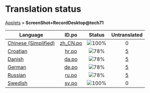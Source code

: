 # Translation status
[Applets](../../README.md) &#187; **ScreenShot+RecordDesktop@tech71**

Language | ID.po | Status | Untranslated
---------|:--:|:------:|:-----------:
[Chinese (Simplified)](../../language-status/zh_CN.md) | [zh_CN.po](po/zh_CN.po) | ![100%](http://progressed.io/bar/100) | 0
[Croatian](../../language-status/hr.md) | [hr.po](po/hr.po) | ![78%](http://progressed.io/bar/78) | [5](untranslated-po/hr.md)
[Danish](../../language-status/da.md) | [da.po](po/da.po) | ![78%](http://progressed.io/bar/78) | [5](untranslated-po/da.md)
[German](../../language-status/de.md) | [de.po](po/de.po) | ![78%](http://progressed.io/bar/78) | [5](untranslated-po/de.md)
[Russian](../../language-status/ru.md) | [ru.po](po/ru.po) | ![78%](http://progressed.io/bar/78) | [5](untranslated-po/ru.md)
[Swedish](../../language-status/sv.md) | [sv.po](po/sv.po) | ![100%](http://progressed.io/bar/100) | 0
